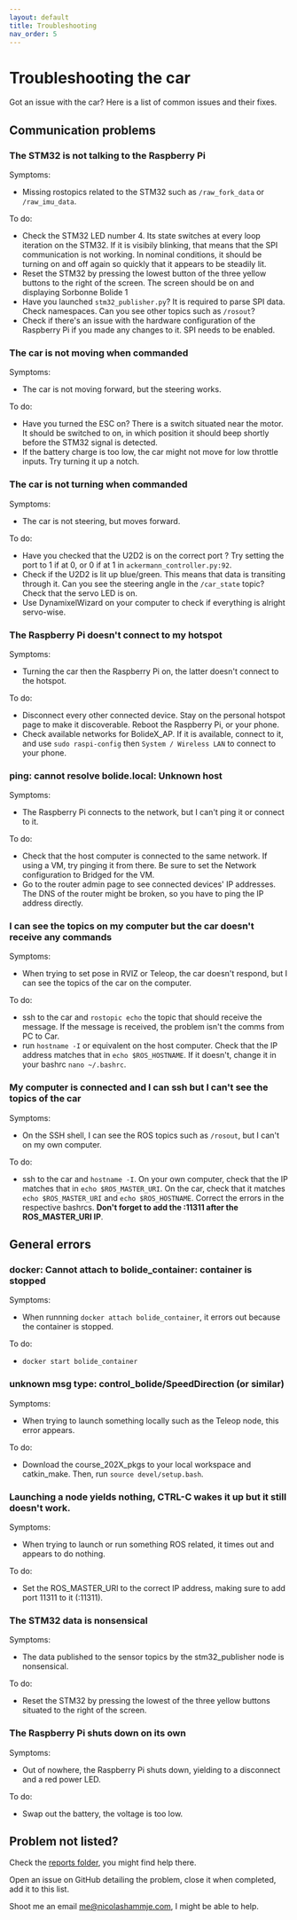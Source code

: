 ```yaml
---
layout: default
title: Troubleshooting
nav_order: 5
---
```


# Troubleshooting the car

Got an issue with the car? Here is a list of common issues and their fixes.

## Communication problems

### The STM32 is not talking to the Raspberry Pi

Symptoms: 
- Missing rostopics related to the STM32 such as ```/raw_fork_data``` or ```/raw_imu_data```.

To do: 
* Check the STM32 LED number 4. Its state switches at every loop iteration on the STM32. If it is visibily blinking, that means that the SPI communication is not working. In nominal conditions, it should be turning on and off again so quickly that it appears to be steadily lit.
* Reset the STM32 by pressing the lowest button of the three yellow buttons to the right of the screen. The screen should be on and displaying Sorbonne Bolide 1
* Have you launched ```stm32_publisher.py```? It is required to parse SPI data. Check namespaces. Can you see other topics such as ```/rosout```? 
* Check if there's an issue with the hardware configuration of the Raspberry Pi if you made any changes to it. SPI needs to be enabled.

### The car is not moving when commanded 

Symptoms:
- The car is not moving forward, but the steering works.

To do: 
* Have you turned the ESC on? There is a switch situated near the motor. It should be switched to on, in which position it should beep shortly before the STM32 signal is detected.
* If the battery charge is too low, the car might not move for low throttle inputs. Try turning it up a notch.

### The car is not turning when commanded

Symptoms:
- The car is not steering, but moves forward.

To do: 
* Have you checked that the U2D2 is on the correct port ? Try setting the port to 1 if at 0, or 0 if at 1 in ```ackermann_controller.py:92```.
* Check if the U2D2 is lit up blue/green. This means that data is transiting through it. Can you see the steering angle in the ```/car_state``` topic? Check that the servo LED is on.
* Use DynamixelWizard on your computer to check if everything is alright servo-wise.

### The Raspberry Pi doesn't connect to my hotspot

Symptoms:
- Turning the car then the Raspberry Pi on, the latter doesn't connect to the hotspot.

To do:
* Disconnect every other connected device. Stay on the personal hotspot page to make it discoverable. Reboot the Raspberry Pi, or your phone.
* Check available networks for BolideX_AP. If it is available, connect to it, and use ```sudo raspi-config``` then ```System / Wireless LAN``` to connect to your phone.

### ping: cannot resolve bolide.local: Unknown host

Symptoms:
- The Raspberry Pi connects to the network, but I can't ping it or connect to it.

To do:
* Check that the host computer is connected to the same network. If using a VM, try pinging it from there. Be sure to set the Network configuration to Bridged for the VM.
* Go to the router admin page to see connected devices' IP addresses. The DNS of the router might be broken, so you have to ping the IP address directly.

### I can see the topics on my computer but the car doesn't receive any commands

Symptoms:
- When trying to set pose in RVIZ or Teleop, the car doesn't respond, but I can see the topics of the car on the computer.

To do:
* ssh to the car and ```rostopic echo``` the topic that should receive the message. If the message is received, the problem isn't the comms from PC to Car.
* run ```hostname -I``` or equivalent on the host computer. Check that the IP address matches that in ```echo $ROS_HOSTNAME```. If it doesn't, change it in your bashrc ```nano ~/.bashrc```.

### My computer is connected and I can ssh but I can't see the topics of the car

Symptoms:
- On the SSH shell, I can see the ROS topics such as ```/rosout```, but I can't on my own computer.

To do:
* ssh to the car and ```hostname -I```. On your own computer, check that the IP matches that in ```echo $ROS_MASTER_URI```. On the car, check that it matches ```echo $ROS_MASTER_URI``` and ```echo $ROS_HOSTNAME```. Correct the errors in the respective bashrcs. **Don't forget to add the :11311 after the ROS_MASTER_URI IP**.


## General errors

### docker: Cannot attach to bolide_container: container is stopped

Symptoms: 
- When runnning ```docker attach bolide_container```, it errors out because the container is stopped.

To do:
* ```docker start bolide_container```

### unknown msg type: control_bolide/SpeedDirection (or similar)

Symptoms:
- When trying to launch something locally such as the Teleop node, this error appears.

To do:
* Download the course_202X_pkgs to your local workspace and catkin_make. Then, run ```source devel/setup.bash```.

### Launching a node yields nothing, CTRL-C wakes it up but it still doesn't work.

Symptoms:
- When trying to launch or run something ROS related, it times out and appears to do nothing.

To do:
* Set the ROS_MASTER_URI to the correct IP address, making sure to add port 11311 to it (:11311).

### The STM32 data is nonsensical

Symptoms:
- The data published to the sensor topics by the stm32_publisher node is nonsensical.

To do:
* Reset the STM32 by pressing the lowest of the three yellow buttons situated to the right of the screen.

### The Raspberry Pi shuts down on its own

Symptoms: 
- Out of nowhere, the Raspberry Pi shuts down, yielding to a disconnect and a red power LED.

To do:
* Swap out the battery, the voltage is too low.


## Problem not listed? 

Check the [reports folder](https://github.com/SU-Bolides/Course_2025/tree/main/reports), you might find help there. 

Open an issue on GitHub detailing the problem, close it when completed, add it to this list. 

Shoot me an email me@nicolashammje.com, I might be able to help. 
